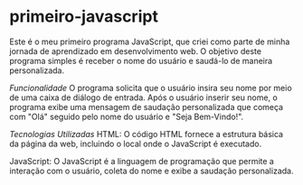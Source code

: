 # primeiro-javascript

Este é o meu primeiro programa JavaScript, que criei como parte de minha jornada de aprendizado em desenvolvimento web. O objetivo deste programa simples é receber o nome do usuário e saudá-lo de maneira personalizada.

*Funcionalidade*
O programa solicita que o usuário insira seu nome por meio de uma caixa de diálogo de entrada. Após o usuário inserir seu nome, o programa exibe uma mensagem de saudação personalizada que começa com "Olá" seguido pelo nome do usuário e "Seja Bem-Vindo!".

*Tecnologias Utilizadas*
HTML: O código HTML fornece a estrutura básica da página da web, incluindo o local onde o JavaScript é executado.

JavaScript: O JavaScript é a linguagem de programação que permite a interação com o usuário, coleta do nome e exibe a saudação personalizada.
